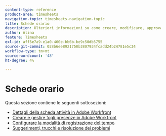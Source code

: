 ```yaml
---
content-type: reference
product-area: timesheets
navigation-topic: timesheets-navigation-topic
title: Schede orario
description: Ulteriori informazioni su come creare, modificare, approvare e gestire fogli presenze, profili foglio presenze e tipi di ora nelle sezioni seguenti.
author: Alina
feature: Timesheets
exl-id: aff5e7a9-e1a0-460e-bb6b-be9c50db5755
source-git-commit: 028b6ee8921750b3807934fcadd24b24781e5c34
workflow-type: tm+mt
source-wordcount: '48'
ht-degree: 4%

---
```


# Schede orario

Questa sezione contiene le seguenti sottosezioni:

* [Dettagli della scheda attività in Adobe Workfront](../timesheets/timesheets/timesheets.md)
* [Creare e gestire fogli presenze in Adobe Workfront](../timesheets/create-and-manage-timesheets/create-and-manage-timesheets.md)
* [Configurare la modalità di registrazione del tempo](../timesheets/config-timesheet-prefs/configure-timesheet-preferences.md)
* [Suggerimenti, trucchi e risoluzione dei problemi](../timesheets/tips-tricks-and-troubleshooting/tips-tricks-and-troubleshooting-timesheets.md)
